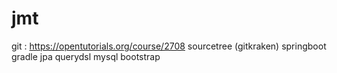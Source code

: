 # jmt


git : https://opentutorials.org/course/2708
sourcetree (gitkraken)
springboot
gradle
jpa
querydsl
mysql
bootstrap

